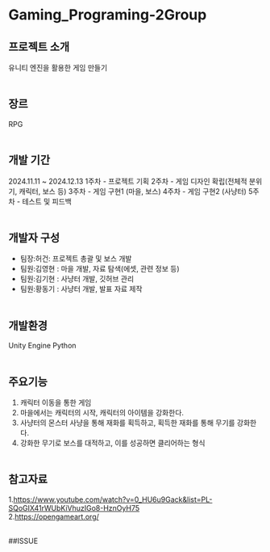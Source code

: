 # Gaming_Programing-2Group
## 프로젝트 소개
유니티 엔진을 활용한 게임 만들기
<br><br>
##  장르
RPG
<br><br>
##  개발 기간 
2024.11.11 ~ 2024.12.13
1주차 - 프로젝트 기획
2주차 - 게임 디자인 확립(전체적 분위기, 캐릭터, 보스 등)
3주차 - 게임 구현1 (마을, 보스)
4주차 - 게임 구현2 (사냥터)
5주차 - 테스트 및 피드백
<br><br>
## 개발자 구성
 * 팀장:허건: 프로젝트 총괄 및 보스 개발
 * 팀원:김영현 : 마을 개발, 자료 탐색(에셋, 관련 정보 등)
 * 팀원:김기현 : 사냥터 개발, 깃허브 관리
 * 팀원:황동기 : 사냥터 개발, 발표 자료 제작
   <br><br>
## 개발환경
Unity Engine
Python
<br><br>
## 주요기능 
1. 캐릭터 이동을 통한 게임
2. 마을에서는 캐릭터의 시작, 캐릭터의 아이템을 강화한다.
3. 사냥터의 몬스터 사냥을 통해 재화를 획득하고, 획득한 재화를 통해 무기를 강화한다.
4. 강화한 무기로 보스를 대적하고, 이를 성공하면 클리어하는 형식
<br><br>
## 참고자료
1.https://www.youtube.com/watch?v=0_HU6u9Gack&list=PL-SQoGIX41rWUbKiVhuzIGo8-HznOyH75
<br>
2.https://opengameart.org/
<br><br>

##ISSUE

<br><br>
